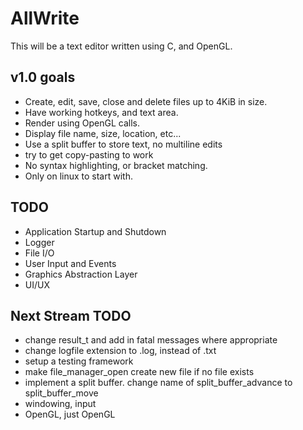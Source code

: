 # AllWrite

This will be a text editor written using C, and OpenGL. 

## v1.0 goals

* Create, edit, save, close and delete files up to 4KiB in size.
* Have working hotkeys, and text area.
* Render using OpenGL calls.
* Display file name, size, location, etc...
* Use a split buffer to store text, no multiline edits
* try to get copy-pasting to work
* No syntax highlighting, or bracket matching.
* Only on linux to start with.

## TODO

* Application Startup and Shutdown 
* Logger
* File I/O
* User Input and Events
* Graphics Abstraction Layer
* UI/UX

## Next Stream TODO

* change result_t and add in fatal messages where appropriate
* change logfile extension to .log, instead of .txt
* setup a testing framework
* make file_manager_open create new file if no file exists
* implement a split buffer. change name of split_buffer_advance to split_buffer_move
* windowing, input
* OpenGL, just OpenGL
